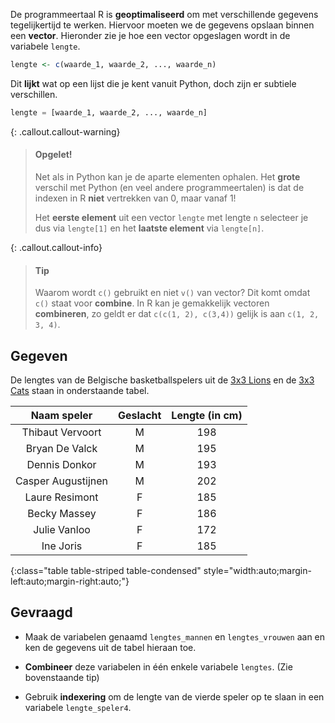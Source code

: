 De programmeertaal R is **geoptimaliseerd** om met verschillende gegevens tegelijkertijd te werken. Hiervoor moeten we de gegevens opslaan binnen een **vector**. Hieronder zie je hoe een vector opgeslagen wordt in de variabele `lengte`.

```R
lengte <- c(waarde_1, waarde_2, ..., waarde_n)
```

Dit **lijkt** wat op een lijst die je kent vanuit Python, doch zijn er subtiele verschillen.

```python
lengte = [waarde_1, waarde_2, ..., waarde_n]
```

{: .callout.callout-warning}
>#### Opgelet!
>
> Net als in Python kan je de aparte elementen ophalen. Het **grote** verschil met Python (en veel andere programmeertalen) is dat de indexen in R **niet** vertrekken van 0, maar vanaf 1!
> 
> Het **eerste element** uit een vector `lengte` met lengte `n` selecteer je dus via `lengte[1]` en het **laatste element** via `lengte[n]`.

{: .callout.callout-info}
>#### Tip
>
> Waarom wordt `c()` gebruikt en niet `v()` van vector? 
> Dit komt omdat `c()` staat voor **combine**. In R kan je gemakkelijk vectoren **combineren**, zo geldt er dat `c(c(1, 2), c(3,4))` gelijk is aan `c(1, 2, 3, 4)`. 

## Gegeven

De lengtes van de Belgische basketballspelers uit de <a href="https://www.basketballbelgium.be/nl/team/3x3-lions-3" target="_blank">3x3 Lions</a> en de <a href="https://www.basketballbelgium.be/nl/team/3x3-cats-3" target="_blank">3x3 Cats</a> staan in onderstaande tabel.

| Naam speler | Geslacht | Lengte (in cm) |
|:---------------------:|:--:|:---:|
| Thibaut Vervoort      | M  | 198 |
| Bryan De Valck        | M  | 195 |
| Dennis Donkor         | M  | 193 |
| Casper Augustijnen    | M  | 202 |
| Laure Resimont        | F  | 185 |
| Becky Massey          | F  | 186 |
| Julie Vanloo          | F  | 172 |
| Ine Joris             | F  | 185 |
{:class="table table-striped table-condensed" style="width:auto;margin-left:auto;margin-right:auto;"}

## Gevraagd
- Maak de variabelen genaamd `lengtes_mannen` en `lengtes_vrouwen` aan en ken de gegevens uit de tabel hieraan toe.

- **Combineer** deze variabelen in één enkele variabele `lengtes`. (Zie bovenstaande tip)

- Gebruik **indexering** om de lengte van de vierde speler op te slaan in een variabele `lengte_speler4`.

